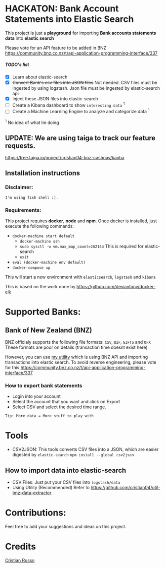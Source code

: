 # HACKATON: Bank Account Statements into Elastic Search
This project is just a **playground** for importing **Bank accounts statements data** into **elastic search**

Please vote for an API feature to be added in BNZ
https://community.bnz.co.nz/t/api-application-programming-interface/337

##### TODO's list 

- [x] Learn about elastic-search
- [x] ~~Convert Bank's csv files into JSON files~~ Not needed. CSV files must be ingested by using logstash. Json file must be ingested by elastic-search api
- [x] Inject these JSON files into elastic-search
- [ ] Create a Kibana dashboard to show `interesting data` <sup>1</sup>
- [ ] Create a Machine Learning Engine to analyze and categorize data <sup>1</sup>

<sup>1</sup> No idea of what Im doing

## UPDATE: We are using taiga to track our feature requests. 
https://tree.taiga.io/project/cristian04-bnz-cashnav/kanba

## Installation instructions
### Disclaimer:
`
I'm using fish shell :).
`

### Requirements:

This project requires **docker**, **node** and **npm**. Once docker is installed, just execute the following commands:

- `docker-machine start default`
  - `docker-machine ssh`
  - `sudo sysctl -w vm.max_map_count=262144` This is required for elastic-search
  - `exit`
- `eval (docker-machine env default)`
- `docker-compose up`

This will start a new environment with `elasticsearch`, `logstash` and `kibana`

This is based on the work done by https://github.com/deviantony/docker-elk

# Supported Banks:

## Bank of New Zealand (BNZ)

BNZ officialy supports the following file formats: `CSV`, `QIF`, `GIFTS` and `OFX`
These formats are poor on details (transaction time doesnt exist here)

However, you can use [my utility](https://github.com/cristian04/util-bnz-data-extractor) which is using BNZ API and importing transactions into elastic search. To avoid reverse engineering, please vote for this https://community.bnz.co.nz/t/api-application-programming-interface/337

### How to export bank statements
- Login into your account
- Select the account that you want and click on Export
- Select CSV and select the desired time range.

`Tip: More data = More stuff to play with`

# Tools

- CSV2JSON: This tools converts CSV files into a JSON, which are easier digested by `elastic-search`
  `npm install --global csv2json`

## How to import data into elastic-search

- CSV Files: Just put your CSV files into `logstash/data`
- Using Utility (Recommended) Refer to https://github.com/cristian04/util-bnz-data-extractor

# Contributions:
Feel free to add your suggestions and ideas on this project.

# Credits 

[Cristian Russo](http://www.cristianmarquez.me)
